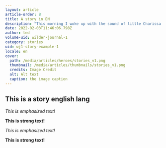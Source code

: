 ```yaml
---
layout: article
article-order: 8
title: A story in EN
description: "This morning I woke up with the sound of little Charissa again. She’s getting teeth and she is crying a lot."
date: 2022-02-03T11:46:06.798Z
author: ted
volume-uid: wilder-journal-1
category: stories
uid: wj1-story-example-1
locale: en
cover: 
  path: /media/articles/heroes/stories_v1.png
  thumbnail: /media/articles/thumbnails/stories_v1.png
  credits: Image Credit
  alt: Alt text
  caption: the image caption
---
```


## This is a story english lang

_This is emphasized text!_

__This is strong text!__

*This is emphasized text!*

**This is strong text!**
